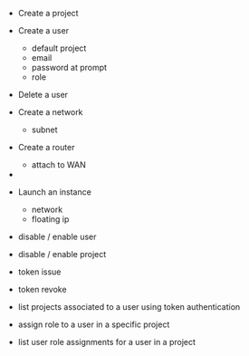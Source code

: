 - Create a project
- Create a user
    - default project
    - email
    - password at prompt
    - role
- Delete a user

- Create a network
    - subnet
- Create a router
    - attach to WAN
- 

- Launch an instance
    - network
    - floating ip

- disable / enable user
- disable / enable project
- token issue
- token revoke
- list projects associated to a user using token authentication
- assign role to a user in a specific project
- list user role assignments for a user in a project
